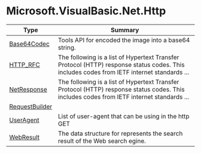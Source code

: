 ﻿
# Microsoft.VisualBasic.Net.Http

|Type|Summary|
|----|-------|
|<a href="#" onClick="load('/docs/Microsoft.VisualBasic.Net.Http/Base64Codec.md')">Base64Codec</a>|Tools API for encoded the image into a base64 string.|
|<a href="#" onClick="load('/docs/Microsoft.VisualBasic.Net.Http/HTTP_RFC.md')">HTTP_RFC</a>|The following is a list of Hypertext Transfer Protocol (HTTP) response status codes. This includes codes from IETF internet standards  ...|
|<a href="#" onClick="load('/docs/Microsoft.VisualBasic.Net.Http/NetResponse.md')">NetResponse</a>|The following is a list of Hypertext Transfer Protocol (HTTP) response status codes. This includes codes from IETF internet standards  ...|
|<a href="#" onClick="load('/docs/Microsoft.VisualBasic.Net.Http/RequestBuilder.md')">RequestBuilder</a>||
|<a href="#" onClick="load('/docs/Microsoft.VisualBasic.Net.Http/UserAgent.md')">UserAgent</a>|List of user-agent that can be using in the http GET|
|<a href="#" onClick="load('/docs/Microsoft.VisualBasic.Net.Http/WebResult.md')">WebResult</a>|The data structure for represents the search result of the Web search egine.|

